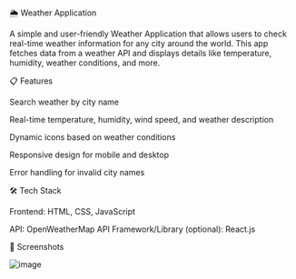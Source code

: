 🌦️ Weather Application

A simple and user-friendly Weather Application that allows users to check real-time weather information for any city around the world. This app fetches data from a weather API and displays details like temperature, humidity, weather conditions, and more.

📋 Features

Search weather by city name

Real-time temperature, humidity, wind speed, and weather description

Dynamic icons based on weather conditions

Responsive design for mobile and desktop

Error handling for invalid city names


🛠️ Tech Stack

Frontend: HTML, CSS, JavaScript

API: OpenWeatherMap API 
Framework/Library (optional): React.js 

📸 Screenshots

![image](https://github.com/user-attachments/assets/4dff9737-78ae-4eb7-94a6-092957c5d86d)
